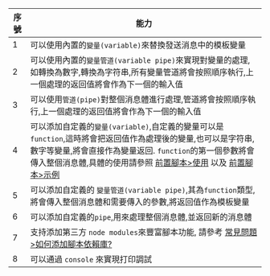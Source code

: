 | 序號 | 能力                                                                                                                                                                                                                                                                                                               |
| ---- | ------------------------------------------------------------------------------------------------------------------------------------------------------------------------------------------------------------------------------------------------------------------------------------------------------------------ |
| 1    | 可以使用內置的`變量(variable)`來替換發送消息中的模板變量                                                                                                                                                                                                                                                           |
| 2    | 可以使用內置的`變量管道(variable pipe)`來實現對變量的處理,如轉換為數字,轉換為字符串,所有變量管道將會按照順序執行,上一個處理的返回值將會作為下一個的輸入值                                                                                                                                                          |
| 3    | 可以使用`管道(pipe)`對整個消息體進行處理,管道將會按照順序執行,上一個處理的返回值將會作為下一個的輸入值                                                                                                                                                                                                             |
| 4    | 可以添加自定義的`變量(variable)`,自定義的變量可以是`function`,這時將會把返回值作為處理後的變量,也可以是字符串,數字等變量,將會直接作為變量返回. `function`的第一個參數將會傳入整個消息體,具體的使用請參照 [前置腳本>使用](zh-tw/pre-publish-script/usage?id=_3) 以及 [前置腳本>示例](zh-tw/pre-publish-script/demo) |
| 5    | 可以添加自定義的 `變量管道(variable pipe)`,其為`function`類型,將會傳入整個消息體和需要傳入的參數,將返回值作為模板變量                                                                                                                                                                                              |
| 6    | 可以添加自定義的`pipe`,用來處理整個消息體,並返回新的消息體                                                                                                                                                                                                                                                         |
| 7    | 支持添加第三方 `node modules`來豐富腳本功能, 請參考 [常見問題>如何添加腳本依賴庫?](zh-tw/question/how-to-add-support-modules.md)                                                                                                                                                                                   |
| 8    | 可以通過 `console` 來實現打印調試                                                                                                                                                                                                                                                                                  |
